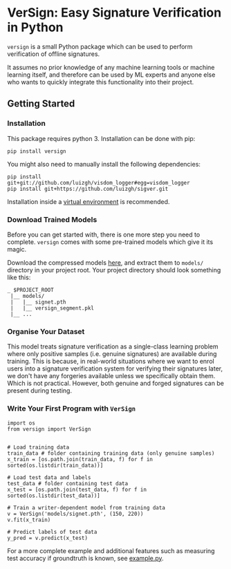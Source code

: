 # VerSign: Easy Signature Verification in Python

```versign``` is a small Python package which can be used to perform verification of offline signatures.

It assumes no prior knowledge of any machine learning tools or machine learning itself, and therefore can be used by ML experts and anyone else who wants to quickly integrate this functionality into their project.

## Getting Started
### Installation
This package requires python 3. Installation can be done with pip:
```
pip install versign
```

You might also need to manually install the following dependencies:
```
pip install git+git://github.com/luizgh/visdom_logger#egg=visdom_logger
pip install git+https://github.com/luizgh/sigver.git
```

Installation inside a [virtual environment](https://packaging.python.org/guides/installing-using-pip-and-virtual-environments/) is recommended.

### Download Trained Models
Before you can get started with, there is one more step you need to complete. ```versign``` comes with some pre-trained models which give it its magic.

Download the compressed models [here](https://drive.google.com/file/d/1qPri1_aWoZKu_EErq6xW_AD9EoCe2fb3/view?usp=sharing), and extract them to ```models/``` directory in your project root. Your project directory should look something like this:
```
_ $PROJECT_ROOT
 |__ models/
 |   |__ signet.pth
 |   |__ versign_segment.pkl
 |__ ...
```

### Organise Your Dataset
This model treats signature verification as a single-class learning problem where only positive samples (i.e. genuine signatures) are available during training. This is because, in real-world situations where we want to enrol users into a signature verification system for verifying their signatures later, we don't have any forgeries available unless we specifically obtain them. Which is not practical. However, both genuine and forged signatures can be present during testing.

### Write Your First Program with ```VerSign```
```
import os
from versign import VerSign


# Load training data
train_data # folder containing training data (only genuine samples)
x_train = [os.path.join(train_data, f) for f in sorted(os.listdir(train_data))]

# Load test data and labels
test_data # folder containing test data
x_test = [os.path.join(test_data, f) for f in sorted(os.listdir(test_data))]

# Train a writer-dependent model from training data
v = VerSign('models/signet.pth', (150, 220))
v.fit(x_train)

# Predict labels of test data
y_pred = v.predict(x_test)
```

For a more complete example and additional features such as measuring test accuracy if groundtruth is known, see [example.py](./example.py).
